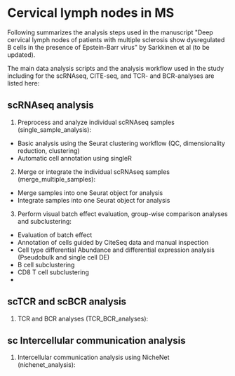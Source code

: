 # Cervical lymph nodes in MS <br/>
Following summarizes the analysis steps used in the manuscript "Deep cervical lymph nodes of patients with multiple sclerosis show dysregulated B cells in the presence of Epstein-Barr virus" by Sarkkinen et al (to be updated).

The main data analysis scripts and the analysis workflow used in the study including for the scRNAseq, CITE-seq, and TCR- and BCR-analyses are listed here: 

## scRNAseq analysis
1. Preprocess and analyze individual scRNAseq samples (single_sample_analysis):
  - Basic analysis using the Seurat clustering workflow (QC, dimensionality reduction, clustering)
  - Automatic cell annotation using singleR

2. Merge or integrate the individual scRNAseq samples (merge_multiple_samples): 
  - Merge samples into one Seurat object for analysis
  - Integrate samples into one Seurat object for analysis

3. Perform visual batch effect evaluation, group-wise comparison analyses and subclustering:
  - Evaluation of batch effect
  - Annotation of cells guided by CiteSeq data and manual inspection
  - Cell type differential Abundance and differential expression analysis (Pseudobulk and single cell DE)
  - B cell subclustering
  - CD8 T cell subclustering
  - 
  
## scTCR and scBCR analysis
1. TCR and BCR analyses (TCR_BCR_analyses):

## sc Intercellular communication analysis
1. Intercellular communication analysis using NicheNet (nichenet_analysis):


